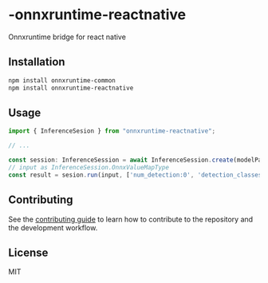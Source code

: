 # -onnxruntime-reactnative

Onnxruntime bridge for react native

## Installation

```sh
npm install onnxruntime-common
npm install onnxruntime-reactnative
```

## Usage

```js
import { InferenceSesion } from "onnxruntime-reactnative";

// ...

const session: InferenceSession = await InferenceSession.create(modelPath);
// input as InferenceSession.OnnxValueMapType
const result = sesion.run(input, ['num_detection:0', 'detection_classes:0'])
```

## Contributing

See the [contributing guide](CONTRIBUTING.md) to learn how to contribute to the repository and the development workflow.

## License

MIT
